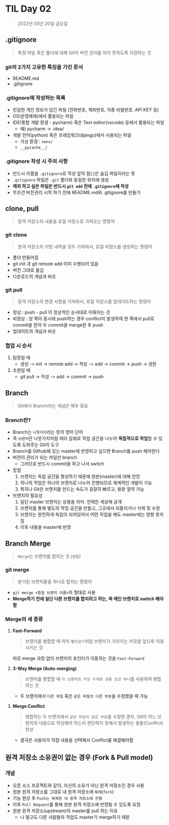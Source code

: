 # TIL Day 02

> 2022년 05년 20일 금요일

## .gitignore

> 특정 파일 혹은 폴더에 대해 Git이 버전 관리를 하지 못하도록 지정하는 것

### git의 2가지 고유한 특징을 가진 문서

- README.md
- .gitignore

### .gitignore에 작성하는 목록

- 민감한 개인 정보가 담긴 파일 (전화번호, 계좌번호, 각종 비밀번호, API KEY 등)
- OS(운영체제)에서 활용되는 파일
- IDE(통합 개발 환경 - pycharm) 혹은 Text editor(vscode) 등에서 활용되는 파일
  - 예) pycharm -> .idea/
- 개발 언어(python) 혹은 프레임워크(django)에서 사용되는 파일
  - 가상 환경 : `venv/`
  - `__pycache__/`

### .gitignore 작성 시 주의 사항

- 반드시 이름을 `.gitignore`로 작성 앞의 점(.)은 숨김 파일이라는 뜻
- `.gitignore` 파일은 `.git` 폴더와 동일한 위치에 생성
- **제외 하고 싶은 파일은 반드시 `git add` 전에 `.gitignore`에 작성**
- 무조건 버전관리 시작 하기 전에 README.md와 .gitignore를 만들기

## clone, pull

> 원격 저장소의 내용을 로컬 저장소로 가져오는 명령어

### git clone

> 원격 저장소의 커밋 내역을 모두 가져와서, 로컬 저장소를 생성하는 명령어

- 폴더 만들어짐
- git init 과 git remote add 이미 수행되어 있음
- 버전 그대로 옮김
- 다운로드의 개념과 비슷

### git pull

> 원격 저장소의 변경 사항을 가져와서, 로컬 저장소를 업데이트하는 명령어

- 정상 : push - pull 이 정상적인 순서대로 이뤄지는 것
- 비정상 : 양 쪽이 동시에 push하는 경우 conflict이 발생하여 한 쪽에서 pull로 commit을 받아 두 commit을 merge한 후 push
- 업데이트의 개념과 비슷

### 협업 시 순서

1. 팀장일 때
   - 생성 -> init -> remote add -> 작성 -> add -> commit -> push -> 권한
2. 조원일 때
   - git pull  -> 작성 -> add -> commit -> push

## Branch

> Git에서 Branch라는 개념은 매우 중요

### Branch란?

- Branch는 `나뭇가지`라는 뜻의 영어 단어
- 즉 `브랜치`란 나뭇가지처럼 여러 갈래로 작업 공간을 나누어 **독립적으로 작업**할 수 있도록 도와주는 Git의 도구
- Branch를 Github에 있는 master에 반영하고 싶으면 Branch를 push 해야한다
- 버전이 관리가 되는 파일만 branch
  - 그러므로 반드시 commit을 하고 나서 switch
- 장점
  1. 브랜치는 독립 공간을 형성하기 때문에 원본(master)에 대해 안전
  2. 하나의 작업은 하나의 브랜치로 나누어 진행되므로 체계적인 개발이 가능
  3. 특히나 Git은 브랜치를 만드는 속도가 굉장히 빠르고, 용량 절약 가능
- 브랜치의 필요성
  1. 일단 master 브랜치는 상용을 의미. 언제든 세상에 공개
  2. 브랜치를 통해 별도의 작업 공간을 만들고, 그곳에서 되돌리거나 삭제 및 수정
  3. 브랜치는 완전하게 독립이 되어있어서 어떤 작업을 해도 master에는 영향 못끼침
  4. 이후 내용을 master에 반영

## Branch Merge

>  `Merge`는 브랜치를 합치는 것 (`병합`)

### git merge

> 분기된 브랜치들을 하나로 합치는 명령어

- `git merge <합칠 브랜치 이름>`의 형태로 사용
- **Merge하기 전에 일단 다른 브랜치를 합치려고 하는, 즉 메인 브랜치로 switch 해야함**

### Merge의 세 종류

1. **Fast-Forward**

   > 브랜치를 병합할 때 마치 `빨리감기`처럼 브랜치가 가리키는 커밋을 앞으로 이동시키는 것

   따로 merge 과정 없이 브랜치의 포인터가 이동하는 것을 `Fast-Forward`

2. **3-Way Merge (Auto-merging)**

   > 브랜치를 병합할 때 `각 브랜치의 커밋 두개와 공통 조상 하나`를 사용하여 병합하는 것

   - 두 브랜치에서 `다른 파일` 혹은 `같은 파일의 다른 부분`을 수정했을 때 가능

3. **Merge Conflict**

   > 병합하는 두 브랜치에서 `같은 파일의 같은 부분`을 수정한 경우, Git이 어느 브랜치의 내용으로 작성해야 하는지 판단하지 못해서 발생하는 충돌(Conflict) 현상

   - 결국은 사용자가 직접 내용을 선택해서 Conflict를 해결해야함

## 원격 저장소 소유권이 없는 경우 (Fork & Pull model)

### 개념

- 오픈 소스 프로젝트와 같이, 자신의 소유가 아닌 원격 저장소인 경우 사용
- 원본 원격 저장소를 그대로 내 원격 저장소에 `복제`(`fork`)
- 기능 완성 후 `Push는 복제한 내 원격 저장소에 진행`
- 이후 `Pull Request`를 통해 원본 원격 저장소에 반영될 수 있도록 요청
- 원본 원격 저장소(upstream)의 master를 pull 하는 이유
  - 나 말고도 다른 사람들의 작업도 master가 merge하기 때문



